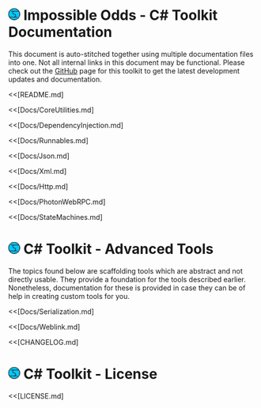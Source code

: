 # ![Impossible Odds Logo][Logo] Impossible Odds - C# Toolkit Documentation

This document is auto-stitched together using multiple documentation files into one. Not all internal links in this document may be functional. Please check out the [GitHub][GitHubLink] page for this toolkit to get the latest development updates and documentation.

<!--BREAK-->

<<[README.md]
<!--BREAK-->

<<[Docs/CoreUtilities.md]
<!--BREAK-->

<<[Docs/DependencyInjection.md]
<!--BREAK-->

<<[Docs/Runnables.md]
<!--BREAK-->

<<[Docs/Json.md]
<!--BREAK-->

<<[Docs/Xml.md]
<!--BREAK-->

<<[Docs/Http.md]
<!--BREAK-->

<<[Docs/PhotonWebRPC.md]
<!--BREAK-->

<<[Docs/StateMachines.md]
<!--BREAK-->

# ![Impossible Odds Logo][Logo] C# Toolkit - Advanced Tools

The topics found below are scaffolding tools which are abstract and not directly usable. They provide a foundation for the tools described earlier. Nonetheless, documentation for these is provided in case they can be of help in creating custom tools for you.

<<[Docs/Serialization.md]
<!--BREAK-->

<<[Docs/Weblink.md]
<!--BREAK-->

<<[CHANGELOG.md]
<!--BREAK-->

# ![Impossible Odds Logo][Logo] C# Toolkit - License

<<[LICENSE.md]
<!--BREAK-->

[GitHubLink]: https://github.com/juniordiscart/ImpossibleOdds-Toolkit
[Logo]: ./Docs/Images/ImpossibleOddsLogo.png
